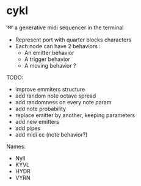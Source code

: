 # cykl
:loop: a generative midi sequencer in the terminal

 - Represent port with quarter blocks characters
 - Each node can have 2 behaviors :
 	- An emitter behavior
 	- A trigger behavior
 	- A moving behavior ?

TODO:
 - improve emmiters structure
 - add random note octave spread
 - add randomness on every note param
 - add note probability
 - replace emitter by another, keeping parameters
 - add new emitters
 - add pipes
 - add midi cc (note behavior?)

Names:
  - Nyll
  - KYVL
  - HYDR
  - VYRN
